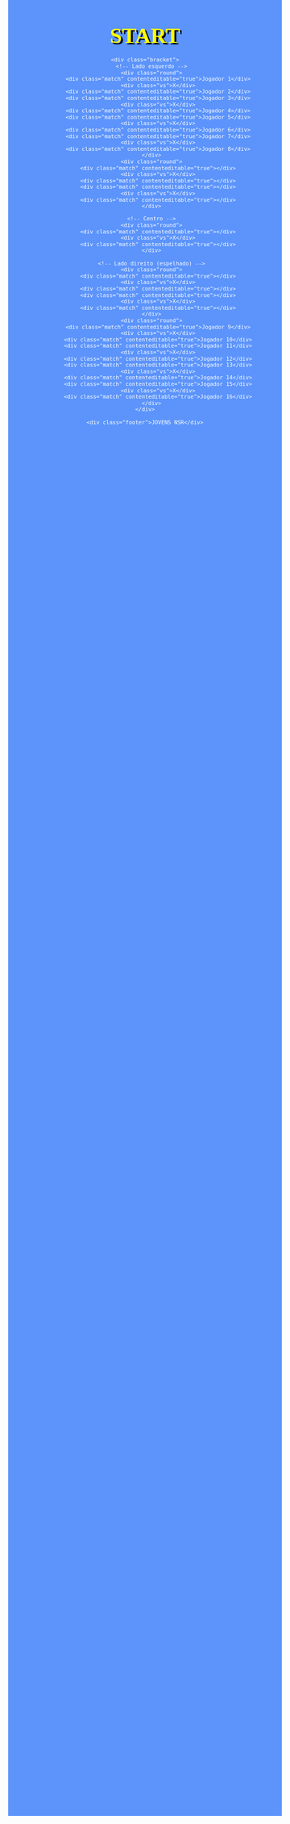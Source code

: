 <!DOCTYPE html>
<html lang="pt">
<head>
    <meta charset="UTF-8">
    <meta name="viewport" content="width=device-width, initial-scale=1.0">
    <title>START JOVENS NOVA SANTA RITA</title>
    <style>
        body {
            background-color: #5c94fc;
            background-image: url('https://www.mariomayhem.com/downloads/misc_pics/smw_clouds.gif');
            background-size: cover;
            background-repeat: no-repeat;
            background-position: center;
            color: white;
            font-family: 'Press Start 2P', cursive;
            text-align: center;
            transform: scale(0.9);
            transform-origin: top;
        }
        .title, .footer {
            color: yellow;
            font-size: 48px;
            text-shadow: 4px 4px 0px #000;
            font-weight: bold;
            margin-bottom: 20px;
        }
        .footer {
            margin-top: 50px;
        }
        .bracket {
            display: flex;
            justify-content: space-between;
            align-items: center;
            flex-wrap: nowrap;
            margin-top: 30px;
        }
        .round {
            display: flex;
            flex-direction: column;
            margin: 0 15px;
        }
        .match {
            width: 180px;
            height: 50px;
            background: linear-gradient(135deg, #ffcc00, #ff6600);
            border-radius: 10px;
            border: 3px solid #000;
            box-shadow: 4px 4px 0px #000;
            display: flex;
            align-items: center;
            justify-content: center;
            margin: 8px 0;
            cursor: pointer;
            font-weight: bold;
            color: black;
        }
        .match:hover {
            background: linear-gradient(135deg, #ff6600, #ffcc00);
        }
        .vs {
            font-size: 24px;
            font-weight: bold;
            color: red;
            text-shadow: 2px 2px 0px #000;
            margin: 5px 0;
        }
    </style>
    <link href="https://fonts.googleapis.com/css2?family=Press+Start+2P&display=swap" rel="stylesheet">
</head>
<body>
    <div class="title">START</div>
    
    <div class="bracket">
        <!-- Lado esquerdo -->
        <div class="round">
            <div class="match" contenteditable="true">Jogador 1</div>
            <div class="vs">X</div>
            <div class="match" contenteditable="true">Jogador 2</div>
            <div class="match" contenteditable="true">Jogador 3</div>
            <div class="vs">X</div>
            <div class="match" contenteditable="true">Jogador 4</div>
            <div class="match" contenteditable="true">Jogador 5</div>
            <div class="vs">X</div>
            <div class="match" contenteditable="true">Jogador 6</div>
            <div class="match" contenteditable="true">Jogador 7</div>
            <div class="vs">X</div>
            <div class="match" contenteditable="true">Jogador 8</div>
        </div>
        <div class="round">
            <div class="match" contenteditable="true"></div>
            <div class="vs">X</div>
            <div class="match" contenteditable="true"></div>
            <div class="match" contenteditable="true"></div>
            <div class="vs">X</div>
            <div class="match" contenteditable="true"></div>
        </div>
        
        <!-- Centro -->
        <div class="round">
            <div class="match" contenteditable="true"></div>
            <div class="vs">X</div>
            <div class="match" contenteditable="true"></div>
        </div>
        
        <!-- Lado direito (espelhado) -->
        <div class="round">
            <div class="match" contenteditable="true"></div>
            <div class="vs">X</div>
            <div class="match" contenteditable="true"></div>
            <div class="match" contenteditable="true"></div>
            <div class="vs">X</div>
            <div class="match" contenteditable="true"></div>
        </div>
        <div class="round">
            <div class="match" contenteditable="true">Jogador 9</div>
            <div class="vs">X</div>
            <div class="match" contenteditable="true">Jogador 10</div>
            <div class="match" contenteditable="true">Jogador 11</div>
            <div class="vs">X</div>
            <div class="match" contenteditable="true">Jogador 12</div>
            <div class="match" contenteditable="true">Jogador 13</div>
            <div class="vs">X</div>
            <div class="match" contenteditable="true">Jogador 14</div>
            <div class="match" contenteditable="true">Jogador 15</div>
            <div class="vs">X</div>
            <div class="match" contenteditable="true">Jogador 16</div>
        </div>
    </div>
    
    <div class="footer">JOVENS NSR</div>
</body>
</html>
